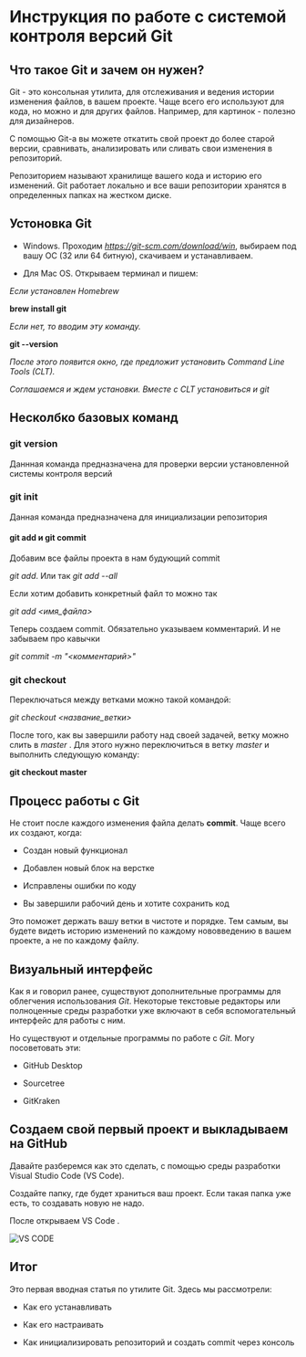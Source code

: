 # Инструкция по работе с системой контроля версий Git

## **Что такое Git и зачем он нужен?** ##

Git - это консольная утилита, для отслеживания и ведения истории изменения файлов, в вашем проекте. Чаще всего его используют для кода, но можно и для других файлов. Например, для картинок - полезно для дизайнеров.

С помощью Git-a вы можете откатить свой проект до более старой версии, сравнивать, анализировать или сливать свои изменения в репозиторий.

Репозиторием называют хранилище вашего кода и историю его изменений. Git работает локально и все ваши репозитории хранятся в определенных папках на жестком диске.

## Устоновка Git

* Windows. Проходим *https://git-scm.com/download/win*, выбираем под вашу ОС (32 или 64 битную), скачиваем и устанавливаем.

* Для Mac OS. Открываем терминал и пишем:

*Если установлен Homebrew*

**brew install git**

*Если нет, то вводим эту команду.*

**git --version**

*После этого появится окно, где предложит установить Command Line Tools (CLT).*

*Соглашаемся и ждем установки. Вместе с CLT установиться и git*

## Несколбко базовых команд 

### git version 

Даннная команда предназначена для проверки версии установленной системы контроля версий 

### git init 

Данная команда предназначена для инициализации репозитория 

#### git add и git commit

Добавим все файлы проекта в нам будующий commit

*git add*.
 Или так
*git add --all*

Если хотим добавить конкретный файл то можно так

*git add <имя_файла>* 

Теперь создаем commit. Обязательно указываем комментарий.
И не забываем про кавычки

*git commit -m "<комментарий>"*

### git checkout

Переключаться между ветками можно такой командой:

*git checkout <название_ветки>*

После того, как вы завершили работу над своей задачей, ветку можно слить в *master* . Для этого нужно переключиться в ветку *master* и выполнить следующую команду:

**git checkout master**

## Процесс работы с Git

Не стоит после каждого изменения файла делать **commit**. Чаще всего их создают, когда:

* Создан новый функционал

* Добавлен новый блок на верстке

* Исправлены ошибки по коду

* Вы завершили рабочий день и хотите сохранить код

Это поможет держать вашу ветки в чистоте и порядке. Тем самым, вы будете видеть историю изменений по каждому нововведению в вашем проекте, а не по каждому файлу.


## Визуальный интерфейс

Как я и говорил ранее, существуют дополнительные программы для облегчения использования _Git_. Некоторые текстовые редакторы или полноценные среды разработки уже включают в себя вспомогательный интерфейс для работы с ним.

Но существуют и отдельные программы по работе с _Git_. Могу посоветовать эти:

* GitHub Desktop

* Sourcetree

* GitKraken

## Создаем свой первый проект и выкладываем на GitHub

Давайте разберемся как это сделать, с помощью среды разработки Visual Studio Code (VS Code).

Создайте папку, где будет храниться ваш проект. Если такая папка уже есть, то создавать новую не надо.

После открываем VS Code .

![VS CODE](VSCODE.PNG)
 

## Итог

Это первая вводная статья по утилите Git. Здесь мы рассмотрели:

* Как его устанавливать

* Как его настраивать

* Как инициализировать репозиторий и создать commit через консоль
